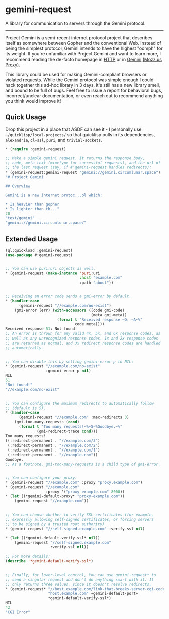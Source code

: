 # gemini-request

A library for communication to servers through the Gemini protocol.

---

Project Gemini is a semi-recent internet protocol project that
describes itself as somewhere between Gopher and the conventional
Web. Instead of being the simplest protocol, Gemini intends to have
the highest "oomph" for its weight. If you're unfamiliar with Project
Gemini and want to learn more, I recommend reading the de-facto
homepage in [HTTP](https://gemini.circumlunar.space/) or in
[Gemini](gemini://gemini.circumlunar.space/) [(Mozz.us
Proxy)](https://portal.mozz.us/gemini/gemini.circumlunar.space/).

This library could be used for making Gemini-compliant browsers or
violated requests. While the Gemini protocol was simple enough I could
hack together this ad-hoc library in 3 days, it's still has a new
library smell, and bound to be full of bugs. Feel free to issue a
report for behavioral bugs, incorrect/unclear documentation, or even
reach out to recommend anything you think would improve it!

## Quick Usage

Drop this project in a place that ASDF can see it - I personally use
`~/quicklisp/local-projects/` so that quicklisp pulls in its
dependencies, `alexandria`, `cl+ssl`, `puri`, and `trivial-sockets`.

```lisp
* (require :gemini-request)

;; Make a simple gemini request. It returns the response body,
;; code, meta text (mimetype for successful requests), and the url of
;; the last request (say, if #'gemini-request handles redirects):
* (gemini-request:gemini-request "gemini://gemini.circumlunar.space")
"# Project Gemini

## Overview

Gemini is a new internet protoc...ol which:

* Is heavier than gopher
* Is lighter than th..."
20
"text/gemini"
"gemini://gemini.circumlunar.space/"
```

## Extended Usage

```lisp
(ql:quickload :gemini-request)
(use-package #:gemini-request)


;; You can use puri:uri objects as well.
* (gemini-request (make-instance 'puri:uri 
                                 :host "example.com"
                                 :path "about"))


;; Receiving an error code sends a gmi-error by default.
* (handler-case
      (gemini-request "//example.com/no-exist")
    (gmi-error (err) (with-accessors ((code gmi-code)
                                      (meta gmi-meta))
                       (format t "Received response ~D: ~A~%"
                               code meta))))
Received response 51: Not found!
;; An error is thrown for any valid 4x, 5x, and 6x response codes, as
;; well as any unrecognized response codes. 1x and 2x response codes
;; are returned as normal, and 3x redirect response codes are handled
;; automatically.
      

;; You can disable this by setting gemini-error-p to NIL:
* (gemini-request "//example.com/no-exist"
                  :gemini-error-p nil)
NIL
51
"Not found!"
"//example.com/no-exist"


;; You can configure the maximum redirects to automatically follow
;; (default is 5).
* (handler-case
      (gemini-request "//example.com" :max-redirects 3)
    (gmi-too-many-requests (cond)
      (format t "Too many requests!~%~S~%Goodbye.~%"
              (gmi-redirect-trace cond)))
Too many requests!
((:redirect-permanent . "//example.com/3")
 (:redirect-permanent . "//example.com/2")
 (:redirect-permanent . "//example.com/1")
 (:redirect-permanent . "//example.com"))
Goodbye.
;; As a footnote, gmi-too-many-requests is a child type of gmi-error.


;; You can configure your proxy:
* (gemini-request "//example.com" :proxy "proxy.example.com")
* (gemini-request "//example.com" 
                  :proxy '("proxy-example.com" 8000))
* (let ((*gemini-default-proxy* "proxy-example.com"))
    (gemini-request "//example.com"))


;; You can choose whether to verify SSL certificates (for example,
;; expressly allowing self-signed certificates, or forcing servers
;; to be signed by a trusted root authority)
* (gemini-request "//self-signed.example.com" :verify-ssl nil)

* (let ((*gemini-default-verify-ssl* nil))
    (gemini-request "//self-signed.example.com" 
                    :verify-ssl nil))
                    
;; For more details:
(describe '*gemini-default-verify-ssl*)


;; Finally, for lower-level control, You can use gemini-request* to
;; send a singular request and don't do anything smart with it. It
;; only returns three values, since it doesn't resolve redirects.
* (gemini-request* "//host.example.com/link-that-breaks-server-cgi-code"
                   "host.example.com" +gemini-default-port+
                   *gemini-default-verify-ssl*)
NIL
42
"CGI Error"
```

